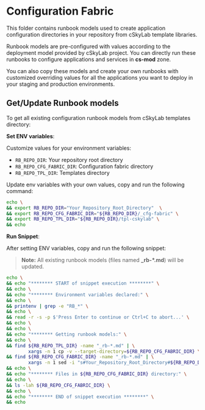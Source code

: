 # Configuration Fabric

This folder contains runbook models used to create application configuration directories in your repository from cSkyLab template libraries.

Runbook models are pre-configured with values according to the deployment model provided by cSkyLab project. You can directly run these runbooks to configure applications and services in **cs-mod** zone.

You can also copy these models and create your own runbooks with customized overriding values for all the applications you want to deploy in your staging and production environments.

## Get/Update Runbook models

To get all existing configuration runbook models from cSkyLab templates directory:

**Set ENV variables**:

Customize values for your environment variables:

- `RB_REPO_DIR`: Your repository root directory
- `RB_REPO_CFG_FABRIC_DIR`: Configuration fabric directory
- `RB_REPO_TPL_DIR`: Templates directory

Update env variables with your own values, copy and run the following command:

```bash
echo \
&& export RB_REPO_DIR="Your_Repository_Root_Directory"  \
&& export RB_REPO_CFG_FABRIC_DIR="${RB_REPO_DIR}/_cfg-fabric" \
&& export RB_REPO_TPL_DIR="${RB_REPO_DIR}/tpl-cskylab" \
&& echo
```

**Run Snippet**:

After setting ENV variables, copy and run the following snippet:

>**Note:** All existing runbook models (files named **_rb-*.md**) will be updated.

```bash
echo \
&& echo "******** START of snippet execution ********" \
&& echo \
&& echo "******** Environment variables declared:" \
&& echo \
&& printenv | grep -e "RB_*" \
&& echo \
&& read -r -s -p $'Press Enter to continue or Ctrl+C to abort...' \
&& echo \
&& echo \
&& echo "******** Getting runbook models:" \
&& echo \
&& find ${RB_REPO_TPL_DIR} -name "_rb-*.md" | \
        xargs -n 1 cp -v --target-directory=${RB_REPO_CFG_FABRIC_DIR} \
&& find ${RB_REPO_CFG_FABRIC_DIR} -name "_rb-*.md" | \
        xargs -n 1 sed -i "s#Your_Repository_Root_Directory#${RB_REPO_DIR}#g" \
&& echo \
&& echo "******** Files in ${RB_REPO_CFG_FABRIC_DIR} directory:" \
&& echo \
&& ls -lah ${RB_REPO_CFG_FABRIC_DIR} \
&& echo \
&& echo "******** END of snippet execution ********" \
&& echo
```
